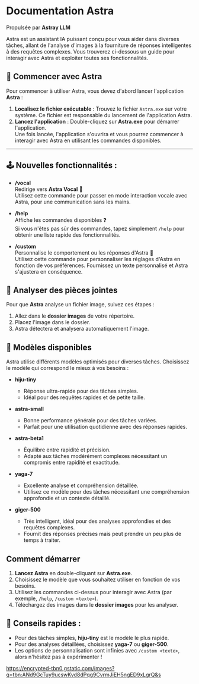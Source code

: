 # Documentation Astra  
Propulsée par **Astray LLM**  

Astra est un assistant IA puissant conçu pour vous aider dans diverses tâches, allant de l'analyse d'images à la fourniture de réponses intelligentes à des requêtes complexes. Vous trouverez ci-dessous un guide pour interagir avec Astra et exploiter toutes ses fonctionnalités.

## 🚀 Commencer avec Astra

Pour commencer à utiliser Astra, vous devez d'abord lancer l'application **Astra** :

1. **Localisez le fichier exécutable** : Trouvez le fichier `Astra.exe` sur votre système. Ce fichier est responsable du lancement de l'application Astra.
2. **Lancez l'application** : Double-cliquez sur **Astra.exe** pour démarrer l'application.  
   Une fois lancée, l'application s'ouvrira et vous pourrez commencer à interagir avec Astra en utilisant les commandes disponibles.

---

## 🕹️ Nouvelles fonctionnalités :

- **/vocal**  
  Redirige vers **Astra Vocal** 🎤  
  Utilisez cette commande pour passer en mode interaction vocale avec Astra, pour une communication sans les mains.

- **/help**  
  Affiche les commandes disponibles ❓  
  Si vous n'êtes pas sûr des commandes, tapez simplement `/help` pour obtenir une liste rapide des fonctionnalités.

- **/custom <texte>**  
  Personnalise le comportement ou les réponses d'Astra 👾  
  Utilisez cette commande pour personnaliser les réglages d'Astra en fonction de vos préférences. Fournissez un texte personnalisé et Astra s'ajustera en conséquence.

## 📁 Analyser des pièces jointes

Pour que **Astra** analyse un fichier image, suivez ces étapes :
1. Allez dans le **dossier images** de votre répertoire.
2. Placez l'image dans le dossier.
3. Astra détectera et analysera automatiquement l'image.

## 🔧 Modèles disponibles

Astra utilise différents modèles optimisés pour diverses tâches. Choisissez le modèle qui correspond le mieux à vos besoins :

- **hiju-tiny**  
  - Réponse ultra-rapide pour des tâches simples.  
  - Idéal pour des requêtes rapides et de petite taille.

- **astra-small**  
  - Bonne performance générale pour des tâches variées.  
  - Parfait pour une utilisation quotidienne avec des réponses rapides.

- **astra-beta1**  
  - Équilibre entre rapidité et précision.  
  - Adapté aux tâches modérément complexes nécessitant un compromis entre rapidité et exactitude.

- **yaga-7**  
  - Excellente analyse et compréhension détaillée.  
  - Utilisez ce modèle pour des tâches nécessitant une compréhension approfondie et un contexte détaillé.

- **giger-500**  
  - Très intelligent, idéal pour des analyses approfondies et des requêtes complexes.  
  - Fournit des réponses précises mais peut prendre un peu plus de temps à traiter.

## Comment démarrer
1. **Lancez Astra** en double-cliquant sur **Astra.exe**.
2. Choisissez le modèle que vous souhaitez utiliser en fonction de vos besoins.
3. Utilisez les commandes ci-dessus pour interagir avec Astra (par exemple, `/help`, `/custom <texte>`).
4. Téléchargez des images dans le **dossier images** pour les analyser.

## 🚀 Conseils rapides :
- Pour des tâches simples, **hiju-tiny** est le modèle le plus rapide.
- Pour des analyses détaillées, choisissez **yaga-7** ou **giger-500**.
- Les options de personnalisation sont infinies avec `/custom <texte>`, alors n'hésitez pas à expérimenter !

https://encrypted-tbn0.gstatic.com/images?q=tbn:ANd9GcTuy9ucswKvd8dPqg9CvrmJiEH5ngED9xLgrQ&s
